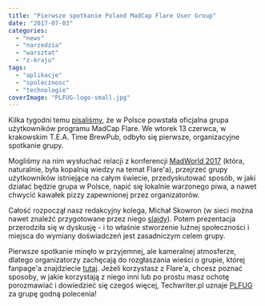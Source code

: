 ```yaml
---
title: "Pierwsze spotkanie Poland MadCap Flare User Group"
date: "2017-07-03"
categories:
  - "news"
  - "narzedzia"
  - "warsztat"
  - "z-kraju"
tags:
  - "aplikacje"
  - "spolecznosc"
  - "technologie"
coverImage: "PLFUG-logo-small.jpg"
---
```


Kilka tygodni temu [pisaliśmy](http://techwriter.pl/rusza-poland-madcap-flare-user-group/), że w Polsce powstała oficjalna grupa użytkowników programu MadCap Flare. We wtorek 13 czerwca, w krakowskim T.E.A. Time BrewPub, odbyło się pierwsze, organizacyjne spotkanie grupy.

Mogliśmy na nim wysłuchać relacji z konferencji [MadWorld 2017](http://techwriter.pl/madworld-2017-relacja/) (która, naturalnie, była kopalnią wiedzy na temat Flare'a), przejrzeć grupy użytkowników istniejące na całym świecie, przedyskutować sposób, w jaki działać będzie grupa w Polsce, napić się lokalnie warzonego piwa, a nawet chwycić kawałek pizzy zapewnionej przez organizatorów.

Całość rozpoczął nasz redakcyjny kolega, Michał Skowron (w sieci można nawet znaleźć przygotowane przez niego [slajdy](https://www.slideshare.net/3diPoland/hello-plfug-76932970?qid=aff72ebc-686f-4cf2-b420-fd0d01846e8f&v=&b=&from_search=1)). Potem prezentacja przerodziła się w dyskusję - i to właśnie stworzenie luźnej społeczności i miejsca do wymiany doświadczeń jest zasadniczym celem grupy.

Pierwsze spotkanie minęło w przyjemnej, ale kameralnej atmosferze, dlatego organizatorzy zachęcają do rozgłaszania wieści o grupie, której fanpage'a znajdziecie [tutaj](https://web.facebook.com/groups/PLFUG/). Jeżeli korzystasz z Flare'a, chcesz poznać sposoby, w jakie korzystają z niego inni lub po prostu masz ochotę porozmawiać i dowiedzieć się czegoś więcej, Techwriter.pl uznaje [PLFUG](https://www.meetup.com/pl-PL/Poland-MadCap-Flare-User-Group/) za grupę godną polecenia!
